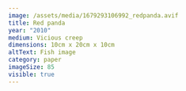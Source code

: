 ```yaml
---
image: /assets/media/1679293106992_redpanda.avif
title: Red panda
year: "2010"
medium: Vicious creep
dimensions: 10cm x 20cm x 10cm
altText: Fish image
category: paper
imageSize: 85
visible: true
---
```

